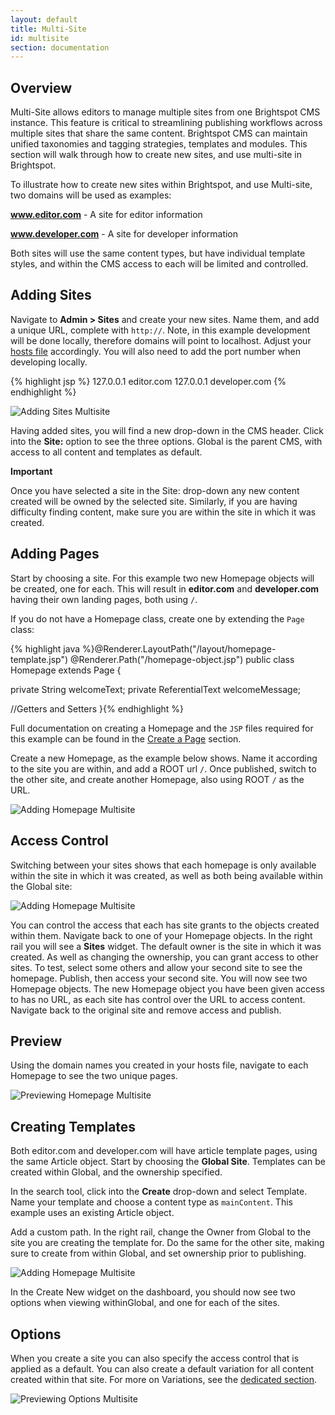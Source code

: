 ```yaml
---
layout: default
title: Multi-Site
id: multisite
section: documentation
---
```


<div markdown="1" class="span12">

## Overview

Multi-Site allows editors to manage multiple sites from one Brightspot CMS instance. This feature is critical to streamlining publishing workflows across multiple sites that share the same content. Brightspot CMS can maintain unified taxonomies and tagging strategies, templates and modules. This section will walk through how to create new sites, and use multi-site in Brightspot.

To illustrate how to create new sites within Brightspot, and use Multi-site, two domains will be used as examples:

**www.editor.com** - A site for editor information

**www.developer.com** - A site for developer information

Both sites will use the same content types, but have individual template styles, and within the CMS access to each will be limited and controlled.

## Adding Sites

Navigate to **Admin > Sites** and create your new sites. Name them, and add a unique URL, complete with `http://`. Note, in this example development will be done locally, therefore domains will point to localhost. Adjust your [hosts file](http://www.howtogeek.com/howto/27350/beginner-geek-how-to-edit-your-hosts-file/) accordingly. You will also need to add the port number when developing locally.

{% highlight jsp %}
127.0.0.1	editor.com
127.0.0.1	developer.com
{% endhighlight %}

![Adding Sites Multisite](http://docs.brightspot.s3.amazonaws.com/developer-multisite.png)

Having added sites, you will find a new drop-down in the CMS header. Click into the **Site:** option to see the three options. Global is the parent CMS, with access to all content and templates as default.


<div class="alert alert-block">
    <strong>Important</strong>
    <p>Once you have selected a site in the Site: drop-down any new content created will be owned by the selected site. Similarly, if you are having difficulty finding content, make sure you are within the site in which it was created.
    </p>
</div>


## Adding Pages

Start by choosing a site. For this example two new Homepage objects will be created, one for each. This will result in **editor.com** and **developer.com** having their own landing pages, both using `/`.

If you do not have a Homepage class, create one by extending the `Page` class:

{% highlight java %}@Renderer.LayoutPath("/layout/homepage-template.jsp")
@Renderer.Path("/homepage-object.jsp")
public class Homepage extends Page {

  private String welcomeText;
  private ReferentialText welcomeMessage;

  //Getters and Setters
}{% endhighlight %}

Full documentation on creating a Homepage and the `JSP` files required for this example can be found in the [Create a Page](create-a-page.html) section.

Create a new Homepage, as the example below shows. Name it according to the site you are within, and add a ROOT url `/`. Once published, switch to the other site, and create another Homepage, also using ROOT `/` as the URL.


![Adding Homepage Multisite](http://docs.brightspot.s3.amazonaws.com/developer-homepage.png)

## Access Control

Switching between your sites shows that each homepage is only available within the site in which it was created, as well as both being available within the Global site:

![Adding Homepage Multisite](http://docs.brightspot.s3.amazonaws.com/global-dashboard.png)

You can control the access that each has site grants to the objects created within them. Navigate back to one of your Homepage objects. In the right rail you will see a **Sites** widget. The default owner is the site in which it was created. As well as changing the ownership, you can grant access to other sites. To test, select some others and allow your second site to see the homepage. Publish, then access your second site. You will now see two Homepage objects. The new Homepage object you have been given access to has no URL, as each site has control over the URL to access content. Navigate back to the original site and remove access and publish.

## Preview

Using the domain names you created in your hosts file, navigate to each Homepage to see the two unique pages.

![Previewing Homepage Multisite](http://docs.brightspot.s3.amazonaws.com/multi-sites-preview.png)

## Creating Templates

Both editor.com and developer.com will have article template pages, using the same Article object. Start by choosing the **Global Site**. Templates can be created within Global, and the ownership specified.

In the search tool, click into the **Create** drop-down and select Template. Name your template and choose a content type as `mainContent`. This example uses an existing Article object.

Add a custom path. In the right rail, change the Owner from Global to the site you are creating the template for. Do the same for the other site, making sure to create from within Global, and set ownership prior to publishing.


![Adding Homepage Multisite](http://docs.brightspot.s3.amazonaws.com/developer-template.png)

In the Create New widget on the dashboard, you should now see two options when viewing withinGlobal, and one for each of the sites. 

## Options

When you create a site you can also specify the access control that is applied as a default. You can also create a default variation for all content created within that site. For more on Variations, see the [dedicated section](variations.html).

![Previewing Options Multisite](http://docs.brightspot.s3.amazonaws.com/multi-sites-options.png)

